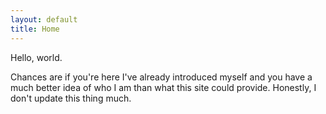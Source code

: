 ```yaml
---
layout: default
title: Home
---
```

Hello, world.

Chances are if you're here I've already introduced myself and you have a much better idea of who I am than what this site could provide. Honestly, I don't update this thing much.

